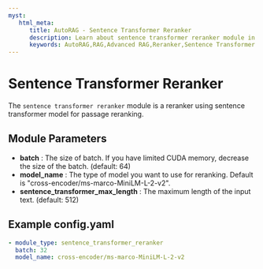 ```yaml
---
myst:
   html_meta:
      title: AutoRAG - Sentence Transformer Reranker
      description: Learn about sentence transformer reranker module in AutoRAG 
      keywords: AutoRAG,RAG,Advanced RAG,Reranker,Sentence Transformer
---
```

# Sentence Transformer Reranker

The `sentence transformer reranker` module is a reranker using sentence transformer model for
passage reranking.

## **Module Parameters**

- **batch** : The size of batch. If you have limited CUDA memory, decrease the size of the batch. (default: 64)
- **model_name** : The type of model you want to use for reranking. Default is "cross-encoder/ms-marco-MiniLM-L-2-v2".
- **sentence_transformer_max_length** : The maximum length of the input text. (default: 512)

## **Example config.yaml**

```yaml
- module_type: sentence_transformer_reranker
  batch: 32
  model_name: cross-encoder/ms-marco-MiniLM-L-2-v2
```